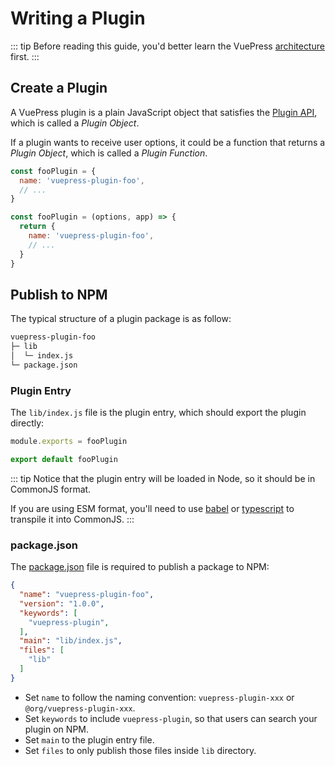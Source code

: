 # Writing a Plugin

::: tip
Before reading this guide, you'd better learn the VuePress [architecture](./architecture.md) first.
:::

## Create a Plugin

A VuePress plugin is a plain JavaScript object that satisfies the [Plugin API](../reference/plugin-api.md), which is called a *Plugin Object*.

If a plugin wants to receive user options, it could be a function that returns a *Plugin Object*, which is called a *Plugin Function*.

<CodeGroup>
  <CodeGroupItem title="Plugin Object" active>

```js
const fooPlugin = {
  name: 'vuepress-plugin-foo',
  // ...
}
```

  </CodeGroupItem>

  <CodeGroupItem title="Plugin Function">

```js
const fooPlugin = (options, app) => {
  return {
    name: 'vuepress-plugin-foo',
    // ...
  }
}
```

  </CodeGroupItem>
</CodeGroup>

## Publish to NPM

The typical structure of a plugin package is as follow:

```bash
vuepress-plugin-foo
├─ lib
│  └─ index.js
└─ package.json
```

### Plugin Entry

The `lib/index.js` file is the plugin entry, which should export the plugin directly:

<CodeGroup>
  <CodeGroupItem title="CJS" active>

```js
module.exports = fooPlugin
```

  </CodeGroupItem>

  <CodeGroupItem title="ESM">

```js
export default fooPlugin
```

  </CodeGroupItem>
</CodeGroup>

::: tip
Notice that the plugin entry will be loaded in Node, so it should be in CommonJS format.

If you are using ESM format, you'll need to use [babel](https://babeljs.io/) or [typescript](https://www.typescriptlang.org/) to transpile it into CommonJS.
:::

### package.json

The [package.json](https://docs.npmjs.com/cli/v6/configuring-npm/package-json) file is required to publish a package to NPM:

```json
{
  "name": "vuepress-plugin-foo",
  "version": "1.0.0",
  "keywords": [
    "vuepress-plugin",
  ],
  "main": "lib/index.js",
  "files": [
    "lib"
  ]
}
```

- Set `name` to follow the naming convention: `vuepress-plugin-xxx` or `@org/vuepress-plugin-xxx`.
- Set `keywords` to include `vuepress-plugin`, so that users can search your plugin on NPM.
- Set `main` to the plugin entry file.
- Set `files` to only publish those files inside `lib` directory.
